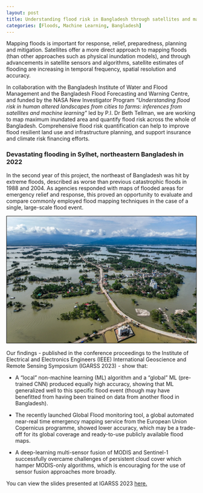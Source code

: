 ```yaml
---
layout: post
title: Understanding flood risk in Bangladesh through satellites and machine learning
categories: [Floods, Machine Learning, Bangladesh]
---
```


Mapping floods is important for response, relief, preparedness, planning and mitigation. Satellites offer a more direct approach to mapping floods (than other approaches such as physical inundation models), and through advancements in satellite sensors and algorithms, satellite estimates of flooding are increasing in temporal frequency, spatial resolution and accuracy. 

In collaboration with the Bangladesh Institute of Water and Flood Management and the Bangladesh Flood Forecasting and Warning Centre, and funded by the NASA New Investigator Program _“Understanding flood risk in human altered landscapes from cities to farms: inferences from satellites and machine learning”_ led by P.I. Dr Beth Tellman, we are working to map maximum inundated area and quantify flood risk across the whole of Bangladesh. Comprehensive flood risk quantification can help to improve flood resilient land use and infrastructure planning, and support insurance and climate risk financing efforts.


### Devastating flooding in Sylhet, northeastern Bangladesh in 2022

In the second year of this project, the northeast of Bangladesh was hit by extreme floods, described as worse than previous catastrophic floods in 1988 and 2004. As agencies responded with maps of flooded areas for emergency relief and response, this proved an opportunity to evaluate and compare commonly employed flood mapping techniques in the case of a single, large-scale flood event. 


![sylhet flooding image](../images/sylhet.png "Sylhet flooding")


Our findings - published in the conference proceedings to the Institute of Electrical and Electronics Engineers (IEEE) International Geoscience and Remote Sensing Symposium (IGARSS 2023) - show that:

* A “local” non-machine learning (ML) algorithm and a “global” ML (pre-trained CNN) produced equally high accuracy, showing that ML generalized well to this specific flood event (though may have benefitted from having been trained on data from another flood in Bangladesh).

* The recently launched Global Flood monitoring tool, a global automated near-real time emergency mapping service from the European Union Copernicus programme, showed lower accuracy, which may be a trade-off for its global coverage and ready-to-use publicly available flood maps.

* A deep-learning multi-sensor fusion of MODIS and Sentinel-1 successfully overcame challenges of persistent cloud cover which hamper MODIS-only algorithms, which is encouraging for the use of sensor fusion approaches more broadly.

You can view the slides presented at IGARSS 2023 [here.](https://drive.google.com/file/d/1WzTTe189PvqW6jx2WFvjMq3vR3rCYu3J/view?usp=sharing)

